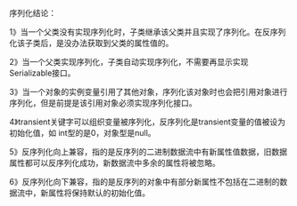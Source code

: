 序列化结论：

1》当一个父类没有实现序列化时，子类继承该父类并且实现了序列化。在反序列化该子类后，是没办法获取到父类的属性值的。

2》当一个父类实现序列化，子类自动实现序列化，不需要再显示实现Serializable接口。

3》当一个对象的实例变量引用了其他对象，序列化该对象时也会把引用对象进行序列化，但是前提是该引用对象必须实现序列化接口。

4》transient关键字可以组织变量被序列化，反序列化是transient变量的值被设为初始化值，如 int型的是0，对象型是null。

5》反序列化向上兼容，指的是反序列的二进制数据流中有新属性值数据，旧数据属性都可以反序列化成功，新数据流中多余的属性将被忽略。

6》反序列化向下兼容，指的是反序列的对象中有部分新属性不包括在二进制的数据流中，新属性将保持默认的初始化值。
